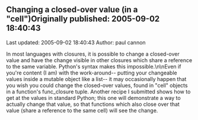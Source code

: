 ## Changing a closed-over value (in a "cell")Originally published: 2005-09-02 18:40:43 
Last updated: 2005-09-02 18:40:43 
Author: paul cannon 
 
In most languages with closures, it is possible to change a closed-over value and have the change visible in other closures which share a reference to the same variable.  Python's syntax makes this impossible.\n\nEven if you're content (I am) with the work-around-- putting your changeable values inside a mutable object like a list-- it may occasionally happen that you wish you could change the closed-over values, found in "cell" objects in a function's func_closure tuple.  Another recipe I submitted shows how to get at the values in standard Python; this one will demonstrate a way to actually change that value, so that functions which also close over that value (share a reference to the same cell) will see the change.